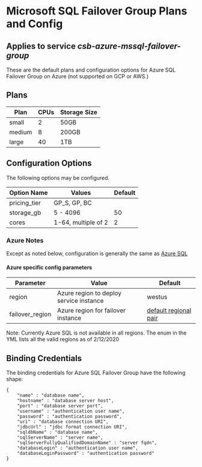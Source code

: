 # Microsoft SQL Failover Group Plans and Config
## Applies to service *csb-azure-mssql-failover-group*
These are the default plans and configuration options for Azure SQL Failover Group on Azure (not supported on GCP or AWS.)

## Plans

| Plan       | CPUs | Storage Size |
|------------|------|--------------|
|small       | 2    | 50GB         |
|medium      | 8    | 200GB        |
|large       | 40   | 1TB          |

## Configuration Options

The following options may be configured.

| Option Name | Values              | Default |
|-------------|---------------------|---------|
| pricing_tier| GP_S, GP, BC        |         |
| storage_gb  | 5 - 4096            | 50      |
| cores       | 1-64, multiple of 2 | 2       |

### Azure Notes

Except as noted below, configuration is generally the same as [Azure SQL](./mssql-plans-and-config.md)

#### Azure specific config parameters

| Parameter | Value | Default |
|-----------|--------|--------|
| region  | Azure region to deploy service instance | westus |
| failover_region | Azure region for failover instance | [default regional pair]([failover_region](https://docs.microsoft.com/en-us/azure/best-practices-availability-paired-regions#azure-regional-pairs))|

Note: Currently Azure SQL is not available in all regions. The enum in the YML lists all the valid regions as of 2/12/2020

## Binding Credentials

The binding credentials for Azure SQL Failover Group have the following shape:

```
{
    "name" : "database name",
    "hostname" : "database server host",
    "port" : "database server port",
    "username" : "authentication user name",
    "password" : "authentication password",
    "uri" : "database connection URI",
    "jdbcUrl" : "jdbc format connection URI",
    "sqldbName" : "database name",
    "sqlServerName" : "server name",
    "sqlServerFullyQualifiedDomainName" : "server fqdn",
    "databaseLogin" : "authentication user name",
    "databaseLoginPassword" : "authentication password"
}
```

